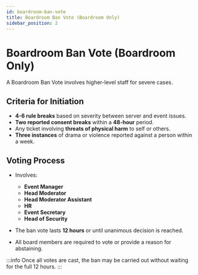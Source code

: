```yaml
---
id: boardroom-ban-vote
title: Boardroom Ban Vote (Boardroom Only)
sidebar_position: 2
---
```


# Boardroom Ban Vote (Boardroom Only)

A Boardroom Ban Vote involves higher-level staff for severe cases.

## Criteria for Initiation

- **4-6 rule breaks** based on severity between server and event issues.
- **Two reported consent breaks** within a **48-hour** period.
- Any ticket involving **threats of physical harm** to self or others.
- **Three instances** of drama or violence reported against a person within a week.

## Voting Process

- Involves:

  - **Event Manager**
  - **Head Moderator**
  - **Head Moderator Assistant**
  - **HR**
  - **Event Secretary**
  - **Head of Security**

- The ban vote lasts **12 hours** or until unanimous decision is reached.
- All board members are required to vote or provide a reason for abstaining.

:::info
Once all votes are cast, the ban may be carried out without waiting for the full 12 hours.
:::
